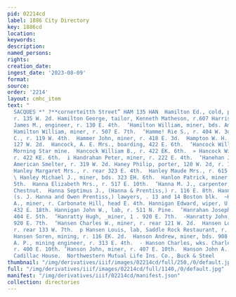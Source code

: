 ```yaml
---
pid: 02214cd
label: 1886 City Directory
key: 1886cd
location: 
keywords: 
description: 
named_persons: 
rights: 
creation_date: 
ingest_date: '2023-08-09'
format: 
source: 
order: '2214'
layout: cmhc_item
text: "                                                                                              SEALSKIN
  SACQUES *° ?**cornerteitth Street” HAM 135 HAN  Hamilton Ed., cold, porter, W. Kissel,
  r. 135 W. 2d. Hamilton George, tailor, Kenneth Matheson, r.607 Harrison av. ‘Hamilton
  James M., engineer, r. 130 E. 4th.  ‘Hamilton William, miner, bds. American House.
  Hamilton William, miner, r. 507 E. 7th.  ‘Hamme! Rie S., r. 404 W. 3d.  Hammer E.
  C., r. 119 W. 4th.  Hammer John, miner, r. 418 E. 3d.  Hampton W. H., miner, r.
  127 W. 2d.  Hancock, A. E. Mrs., boarding, 422 E. 6th.  ‘Hancock William, blksmith,
  Morning Star mine.  Hancock William B., r. 422 EK. 6th.  » Hancock William G., grocer,
  r. 422 KE. 6th.  i Handrahan Peter, miner, r. 222 E. 4th.  ‘Hanehan John, foreman,
  American Smelter, r. 319 W. 2d. Haney Philip, porter, 120 W. 2d, r. 112 W. Chestnut.
  Hanley Margaret Mrs., r. rear 323 E. 4th.  Hanley Maude Mrs., r. 615 Harrison av.
  \ Hanley Michael J., miner, bds. 323 EH. 6th.  Hanlon Patrick, miner, r. 403 E.
  5th.  Hanna Elizabeth Mrs., r. 517 E. 10th.  ‘Hanna M. J., carpenter,-r. 319 W.
  Chestnut.  Hanna Septimus J., (Hanna & Prentiss,) r. 116 E. 8th. Hanna & Prentiss,
  (s. J. Hanna and Owen Prentiss,) lawyers, . 13 and 14 Boston blk.  ~Hannifan E.
  A., miner, r. Carbonate Hill, head E. 4th. Hannigan Edward, wiper, U. P. Ry, r.
  432 E. 18th. Hannigan John W., lab, r. 511 N. Pine.  ‘Hanrahan Joseph, miner, vr.
  404 E. 5th.  ‘Hanratty Hugh, _miner, 1 . 920 E. 7th.  -Hanratty John, miner, r.
  920 E. 7th.  ‘Hansen Charles W., miner, r. rear 121 W. 2d.  Hansen Louis, watchman,
  r. rear 133 W. 7th.  p Hansen Louis, lab, Saddle Rock Restaurant, r. 116 E. 2d.
  Hansen Soren, mining, r. 116 EK. 2d.  Hanson Andrew, miner, bds. 908 E. 7th.  -Hanson
  A. P., mining engineer, r. 313 E. 4th.  - Hanson Charles, wks. Charles Goodfriend,
  r. 400 E. 10th. ‘Hanson John, miner, r. 407 E. 10th.  Hanson John A., lab, bds.
  Cadillac House.  Northwestern Mutual Life Ins. Co., Buck & Steel        Ab "
thumbnail: "/img/derivatives/iiif/images/02214cd/full/250,/0/default.jpg"
full: "/img/derivatives/iiif/images/02214cd/full/1140,/0/default.jpg"
manifest: "/img/derivatives/iiif/02214cd/manifest.json"
collection: directories
---
```

